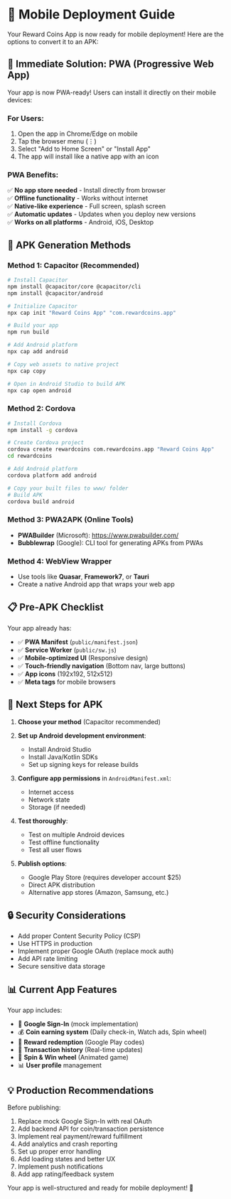 # 📱 Mobile Deployment Guide

Your Reward Coins App is now ready for mobile deployment! Here are the options to convert it to an APK:

## 🎯 **Immediate Solution: PWA (Progressive Web App)**

Your app is now PWA-ready! Users can install it directly on their mobile devices:

### For Users:

1. Open the app in Chrome/Edge on mobile
2. Tap the browser menu (⋮)
3. Select "Add to Home Screen" or "Install App"
4. The app will install like a native app with an icon

### PWA Benefits:

✅ **No app store needed** - Install directly from browser  
✅ **Offline functionality** - Works without internet  
✅ **Native-like experience** - Full screen, splash screen  
✅ **Automatic updates** - Updates when you deploy new versions  
✅ **Works on all platforms** - Android, iOS, Desktop

## 🔧 **APK Generation Methods**

### Method 1: Capacitor (Recommended)

```bash
# Install Capacitor
npm install @capacitor/core @capacitor/cli
npm install @capacitor/android

# Initialize Capacitor
npx cap init "Reward Coins App" "com.rewardcoins.app"

# Build your app
npm run build

# Add Android platform
npx cap add android

# Copy web assets to native project
npx cap copy

# Open in Android Studio to build APK
npx cap open android
```

### Method 2: Cordova

```bash
# Install Cordova
npm install -g cordova

# Create Cordova project
cordova create rewardcoins com.rewardcoins.app "Reward Coins App"
cd rewardcoins

# Add Android platform
cordova platform add android

# Copy your built files to www/ folder
# Build APK
cordova build android
```

### Method 3: PWA2APK (Online Tools)

- **PWABuilder** (Microsoft): https://www.pwabuilder.com/
- **Bubblewrap** (Google): CLI tool for generating APKs from PWAs

### Method 4: WebView Wrapper

- Use tools like **Quasar**, **Framework7**, or **Tauri**
- Create a native Android app that wraps your web app

## 📋 **Pre-APK Checklist**

Your app already has:

- ✅ **PWA Manifest** (`public/manifest.json`)
- ✅ **Service Worker** (`public/sw.js`)
- ✅ **Mobile-optimized UI** (Responsive design)
- ✅ **Touch-friendly navigation** (Bottom nav, large buttons)
- ✅ **App icons** (192x192, 512x512)
- ✅ **Meta tags** for mobile browsers

## 🚀 **Next Steps for APK**

1. **Choose your method** (Capacitor recommended)
2. **Set up Android development environment**:

   - Install Android Studio
   - Install Java/Kotlin SDKs
   - Set up signing keys for release builds

3. **Configure app permissions** in `AndroidManifest.xml`:

   - Internet access
   - Network state
   - Storage (if needed)

4. **Test thoroughly**:

   - Test on multiple Android devices
   - Test offline functionality
   - Test all user flows

5. **Publish options**:
   - Google Play Store (requires developer account $25)
   - Direct APK distribution
   - Alternative app stores (Amazon, Samsung, etc.)

## 🔒 **Security Considerations**

- Add proper Content Security Policy (CSP)
- Use HTTPS in production
- Implement proper Google OAuth (replace mock auth)
- Add API rate limiting
- Secure sensitive data storage

## 📊 **Current App Features**

Your app includes:

- 🔐 **Google Sign-In** (mock implementation)
- 💰 **Coin earning system** (Daily check-in, Watch ads, Spin wheel)
- 🎁 **Reward redemption** (Google Play codes)
- 📱 **Transaction history** (Real-time updates)
- 🎰 **Spin & Win wheel** (Animated game)
- 📊 **User profile** management

## 💡 **Production Recommendations**

Before publishing:

1. Replace mock Google Sign-In with real OAuth
2. Add backend API for coin/transaction persistence
3. Implement real payment/reward fulfillment
4. Add analytics and crash reporting
5. Set up proper error handling
6. Add loading states and better UX
7. Implement push notifications
8. Add app rating/feedback system

Your app is well-structured and ready for mobile deployment! 🎉
